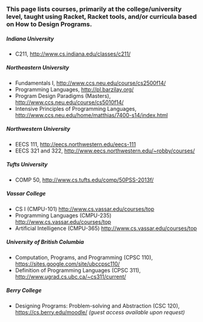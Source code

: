 ### This page lists courses, primarily at the college/university level, taught using Racket, Racket tools, and/or curricula based on How to Design Programs.

##### Indiana University

* C211, http://www.cs.indiana.edu/classes/c211/

##### Northeastern University

* Fundamentals I, http://www.ccs.neu.edu/course/cs2500f14/
* Programming Languages, http://pl.barzilay.org/
* Program Design Paradigms (Masters), http://www.ccs.neu.edu/course/cs5010f14/
* Intensive Principles of Programming Languages, http://www.ccs.neu.edu/home/matthias/7400-s14/index.html

##### Northwestern University

* EECS 111, http://eecs.northwestern.edu/eecs-111
* EECS 321 and 322, http://www.eecs.northwestern.edu/~robby/courses/

##### Tufts University

* COMP 50, http://www.cs.tufts.edu/comp/50PSS-2013f/

##### Vassar College

* CS I (CMPU-101) http://www.cs.vassar.edu/courses/top
* Programming Languages (CMPU-235) http://www.cs.vassar.edu/courses/top
* Artificial Intelligence (CMPU-365) http://www.cs.vassar.edu/courses/top

##### University of British Columbia

* Computation, Programs, and Programming (CPSC 110), https://sites.google.com/site/ubccpsc110/
* Definition of Programming Languages (CPSC 311), http://www.ugrad.cs.ubc.ca/~cs311/current/


##### Berry College

* Designing Programs: Problem-solving and Abstraction (CSC 120), https://cs.berry.edu/moodle/ _(guest access available upon request)_
